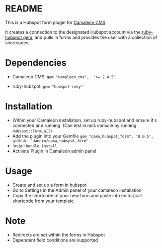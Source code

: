 # README

This is a Hubspot form plugin for [Camaleon CMS](https://github.com/owen2345/camaleon-cms)

It creates a connection to the designated Hubspot account via the [ruby-hubspot gem](https://github.com/adimichele/hubspot-ruby), and pulls in forms and provides the user with a collection of shortcodes.

# Dependencies
* Camaleon CMS:
`gem "camaleon_cms",  '>= 2.4.5'`

* ruby-hubspot:
`gem "hubspot-ruby"`

# Installation
* Within your Camaleon installation, set up ruby-hubspot and ensure it's connected and running. (Can test in rails console by running `Hubspot::Form.all`)
* Add the plugin into your Gemfile
`gem "cama_hubspot_form", '0.0.5', github: "dannio/cama_hubspot_form"`
* Install `bundle install`
* Activate Plugin in Camaleon admin panel

# Usage
* Create and set up a form in hubspot
* Go to Settings in the Admin panel of your camaleon installation
* Copy the shortcode of your new form and paste into editor/call shortcode from your template

# Note
* Redirects are set within the forms in Hubspot
* Dependent field conditions are supported
